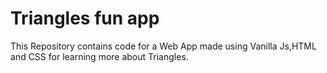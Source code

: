 # Triangles fun app
 This Repository contains code for a Web App made using Vanilla Js,HTML and CSS for learning more about Triangles.
